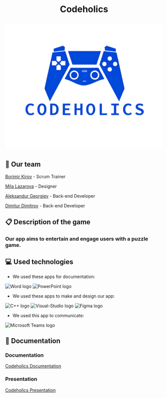 <h1 align="center"> Codeholics
<p align="center"> <img src="assets/logo-codeholics.png"/>


## 🏢 Our team
<p><a href="https://github.com/BDKirov23">Borimir Kirov</a> - Scrum Trainer</p>
<p><a href="https://github.com/MKLazarova23">Mila Lazarova</a> - Designer</p>
<p><a href="https://github.com/alk09">Aleksandur Georgiev</a> - Back-end Developer</p>
<p><a href="https://github.com/DSDimitrov23">Dimitur Dimitrov</a> - Back-end Developer</p>

## 📋 Description of the game
### Our app aims to entertain and engage users with a puzzle game.

## 💻 Used technologies
- We used these apps for documentation:
<p align="left">
<p>
<img src="https://cdn.worldvectorlogo.com/logos/word-1.svg" alt="Word logo" width=48px>
<img src="https://cdn.worldvectorlogo.com/logos/powerpoint-2.svg" alt="PowerPoint logo" width=48px>
   </p>
</p>

- We used these apps to make and design our app:
<p align="left">
<p>
<img src="https://cdn.worldvectorlogo.com/logos/c.svg" alt="C++ logo" width=48px>
  <img src="https://cdn.worldvectorlogo.com/logos/visual-studio-2013.svg" alt="Visual-Studio logo" width=48px>
<img src="https://cdn.worldvectorlogo.com/logos/figma-5.svg" alt="Figma logo" width=80px>
     </p>
</p>

- We used this app to communicate:
<p align="left">
<p>
    <img src="https://cdn.worldvectorlogo.com/logos/microsoft-teams-1.svg" alt="Microsoft Teams logo" width=48px>
 </p>
</p>

## 📃 Documentation <a name="docs"></a>

###  Documentation

[Codeholics Documentation](https://github.com/alk09/Codeholics/blob/main/docs/Codeholics-documentation(1).docx)

### Presentation

[Codeholics Presentation](https://github.com/alk09/Codeholics/blob/main/docs/CODEHOLICS-presentation.pptx)

